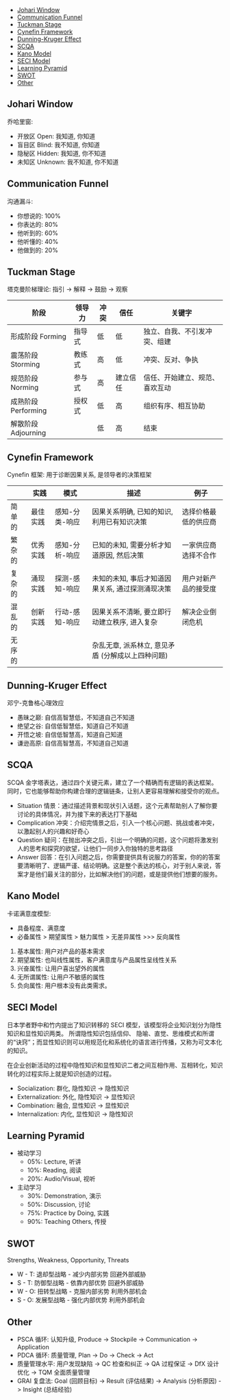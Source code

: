 
- [Johari Window](#johari-window)
- [Communication Funnel](#communication-funnel)
- [Tuckman Stage](#tuckman-stage)
- [Cynefin Framework](#cynefin-framework)
- [Dunning-Kruger Effect](#dunning-kruger-effect)
- [SCQA](#scqa)
- [Kano Model](#kano-model)
- [SECI Model](#seci-model)
- [Learning Pyramid](#learning-pyramid)
- [SWOT](#swot)
- [Other](#other)


## Johari Window
乔哈里窗:
- 开放区 Open: 我知道, 你知道
- 盲目区 Blind: 我不知道, 你知道
- 隐秘区 Hidden: 我知道, 你不知道
- 未知区 Unknown: 我不知道, 你不知道

## Communication Funnel
沟通漏斗:
- 你想说的: 100%
- 你表达的: 80%
- 他听到的: 60%
- 他听懂的: 40%
- 他做到的: 20%

## Tuckman Stage
塔克曼阶梯理论: 指引 -> 解释 -> 鼓励 -> 观察

| 阶段               | 领导力  | 冲突 | 信任     | 关键字 |
| ---               | ---    | --- | ---     | --- |
| 形成阶段 Forming    | 指导式 | 低   | 低      | 独立、自我、不引发冲突、组建 |
| 震荡阶段 Storming   | 教练式 | 高   | 低      | 冲突、反对、争执 |
| 规范阶段 Norming    | 参与式 | 高   | 建立信任 | 信任、开始建立、规范、喜欢互动 |
| 成熟阶段 Performing | 授权式 | 低   | 高      | 组织有序、相互协助 |
| 解散阶段 Adjourning |       | 低   | 高      | 结束 |

## Cynefin Framework
Cynefin 框架: 用于诊断因果关系, 是领导者的决策框架

| | 实践 | 模式 | 描述 | 例子 |
| --- | --- | --- | --- | --- |
| 简单的 | 最佳实践 | 感知-分类-响应 | 因果关系明确, 已知的知识, 利用已有知识决策 | 选择价格最低的供应商 |
| 繁杂的 | 优秀实践 | 感知-分析-响应 | 已知的未知, 需要分析才知道原因, 然后决策 | 一家供应商选择不合作 |
| 复杂的 | 涌现实践 | 探测-感知-响应 | 未知的未知, 事后才知道因果关系, 通过探测涌现决策 | 用户对新产品的接受度 |
| 混乱的 | 创新实践 | 行动-感知-响应 | 因果关系不清晰, 要立即行动建立秩序, 进入复杂 | 解决企业倒闭危机 |
| 无序的 |  |  | 杂乱无章, 派系林立, 意见矛盾 (分解成以上四种问题) | |

## Dunning-Kruger Effect
邓宁-克鲁格心理效应

- 愚昧之巅: 自信高智慧低，不知道自己不知道
- 绝望之谷: 自信低智慧低，知道自己不知道
- 开悟之坡: 自信低智慧高，知道自己知道
- 谦逊高原: 自信高智慧高，不知道自己知道

## SCQA
SCQA 金字塔表达，通过四个关键元素，建立了一个精确而有逻辑的表达框架。同时，它也能够帮助你构建合理的逻辑链条，让别人更容易理解和接受你的观点。
- Situation 情景：通过描述背景和现状引入话题，这个元素帮助别人了解你要讨论的具体情况，并为接下来的表达打下基础
- Complication 冲突：介绍完情景之后，引入一个核心问题、挑战或者冲突，以激起别人的兴趣和好奇心
- Question 疑问：在抛出冲突之后，引出一个明确的问题，这个问题将激发别人的思考和探究的欲望，让他们一同步入你独特的思考路径
- Answer 回答：在引入问题之后，你需要提供具有说服力的答案，你的的答案要清晰明了、逻辑严谨、结论明确。这是整个表达的核心，对于别人来说，答案才是他们最关注的部分，比如解决他们的问题，或是提供他们想要的服务。

## Kano Model
卡诺满意度模型:
- 具备程度、满意度
- 必备属性 > 期望属性 > 魅力属性 > 无差异属性 >>> 反向属性

1. 基本属性: 用户对产品的基本需求
2. 期望属性: 也叫线性属性，客户满意度与产品属性呈线性关系
3. 兴奋属性: 让用户喜出望外的属性
4. 无所谓属性: 让用户不敏感的属性
5. 负向属性: 用户根本没有此类需求。

## SECI Model
日本学者野中和竹内提出了知识转移的 SECI 模型，该模型将企业知识划分为隐性知识和显性知识两类。
所谓隐性知识包括信仰、 隐喻、直觉、思维模式和所谓的“诀窍”；而显性知识则可以用规范化和系统化的语言进行传播，又称为可文本化的知识。

在企业创新活动的过程中隐性知识和显性知识二者之间互相作用、互相转化，知识转化的过程实际上就是知识创造的过程。

- Socialization: 群化, 隐性知识 -> 隐性知识
- Externalization: 外化, 隐性知识 -> 显性知识
- Combination: 融合, 显性知识 -> 显性知识
- Internalization: 内化, 显性知识 -> 隐性知识

## Learning Pyramid
- 被动学习
  - 05%: Lecture, 听讲
  - 10%: Reading, 阅读
  - 20%: Audio/Visual, 视听
- 主动学习
  - 30%: Demonstration, 演示
  - 50%: Discussion, 讨论
  - 75%: Practice by Doing, 实践
  - 90%: Teaching Others, 传授

## SWOT
Strengths, Weakness, Opportunity, Threats
- W - T: 退却型战略 - 减少内部劣势 回避外部威胁
- S - T: 防御型战略 - 依靠内部优势 回避外部威胁
- W - O: 扭转型战略 - 克服内部劣势 利用外部机会
- S - O: 发展型战略 - 强化内部优势 利用外部机会

## Other
- PSCA 循环: 认知升级, Produce -> Stockpile -> Communication -> Application
- PDCA 循环: 质量管理, Plan -> Do -> Check -> Act
- 质量管理水平: 用户发现缺陷 -> QC 检查和纠正 -> QA 过程保证 -> DfX 设计优化 -> TQM 全面质量管理
- GRAI 复盘法: Goal (回顾目标) -> Result (评估结果) -> Analysis (分析原因) -> Insight (总结经验)
